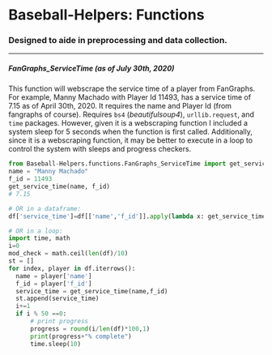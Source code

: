 # Baseball-Helpers: Functions
### Designed to aide in preprocessing and data collection.
***

##### FanGraphs_ServiceTime (as of July 30th, 2020)
  This function will webscrape the service time of a player from FanGraphs. For example, Manny Machado with Player Id 11493, has a service time of 7.15 as of April 30th, 2020. It requires the name and Player Id (from fangraphs of course). Requires `bs4` (*beautifulsoup4*), `urllib.request`, and `time` packages. However, given it is a webscraping function I included a system sleep for 5 seconds when the function is first called. Additionally, since it is a webscraping function, it may be better to execute in a loop to control the system with sleeps and progress checkers.
  ```python
from Baseball-Helpers.functions.FanGraphs_ServiceTime import get_service_time
name = "Manny Machado"
f_id = 11493
get_service_time(name, f_id)
# 7.15
  
# OR in a dataframe:
df['service_time']=df[['name','f_id']].apply(lambda x: get_service_time(x['name'], x['f_id']), axis=1)
  
# OR in a loop:
import time, math
i=0
mod_check = math.ceil(len(df)/10)
st = [] 
for index, player in df.iterrows():
    name = player['name']
    f_id = player['f_id']
    service_time = get_service_time(name,f_id)
    st.append(service_time)
    i+=1
    if i % 50 ==0:
        # print progress
        progress = round(i/len(df)*100,1)
        print(progress+"% complete")
        time.sleep(10)
  ```
